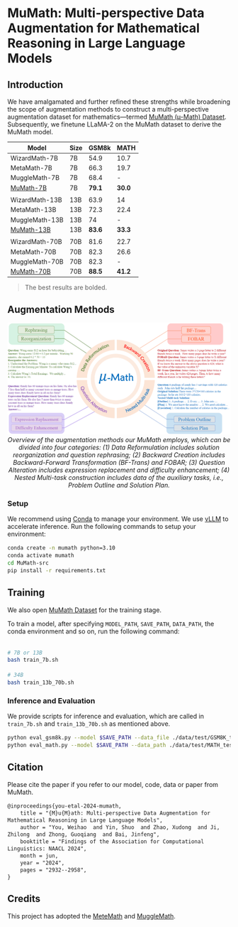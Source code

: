 # MuMath: Multi-perspective Data Augmentation for Mathematical Reasoning in Large Language Models

## Introduction

We have amalgamated and further refined these strengths while broadening the scope of augmentation methods to construct a multi-perspective augmentation dataset for mathematics—termed [MuMath (μ-Math) Dataset](https://huggingface.co/datasets/weihao1/MuMath). Subsequently, we finetune LLaMA-2 on the MuMath dataset to derive the MuMath model.


| Model | Size | GSM8k | MATH |
|---|---|---|---|
| WizardMath-7B | 7B | 54.9 | 10.7 |
| MetaMath-7B | 7B | 66.3 | 19.7 |
| MuggleMath-7B | 7B | 68.4 | - |
| [MuMath-7B](https://huggingface.co/weihao1/MuMath-7B) | 7B | **79.1** | **30.0** |
||
| WizardMath-13B | 13B | 63.9 | 14 |
| MetaMath-13B | 13B | 72.3 | 22.4 |
| MuggleMath-13B | 13B | 74 | - |s
| [MuMath-13B](https://huggingface.co/weihao1/MuMath-13B) | 13B | **83.6** | **33.3** |
||
| WizardMath-70B | 70B | 81.6 | 22.7 |
| MetaMath-70B | 70B | 82.3 | 26.6 |
| MuggleMath-70B | 70B | 82.3 | - |
| [MuMath-70B](https://huggingface.co/weihao1/MuMath-70B) | 70B | **88.5** | **41.2** |

> The best results are bolded.


## Augmentation Methods 
<p align="center">
    <img src="./images/MuMath.png" width="800">
    <br>
    <em>Overview of the augmentation methods our MuMath employs, which can be divided into four categories: (1) Data Reformulation includes solution reorganization and question rephrasing; (2) Backward Creation includes Backward-Forward Transformation (BF-Trans) and FOBAR; (3) Question Alteration includes expression replacement and difficulty enhancement; (4) Nested Multi-task construction includes data of the auxiliary tasks, i.e., Problem Outline and Solution Plan.</em>
</p>


### Setup

We recommend using [Conda](https://docs.conda.io/projects/miniconda) to manage your environment. We use [vLLM](https://github.com/vllm-project/vllm) to accelerate inference. Run the following commands to setup your environment:

```sh
conda create -n mumath python=3.10 
conda activate mumath
cd MuMath-src 
pip install -r requirements.txt 
```


## Training 

We also open [MuMath Dataset](https://huggingface.co/datasets/weihao1/MuMath) for the training stage.

To train a model, after specifying `MODEL_PATH`, `SAVE_PATH`, `DATA_PATH`, the conda environment and so on, run the following command:

```sh

# 7B or 13B 
bash train_7b.sh 

# 34B 
bash train_13b_70b.sh 

```

### Inference and Evaluation 

We provide scripts for inference and evaluation, which are called in `train_7b.sh` and `train_13b_70b.sh` as mentioned above.

```sh
python eval_gsm8k.py --model $SAVE_PATH --data_file ./data/test/GSM8K_test.jsonl 
python eval_math.py --model $SAVE_PATH --data_path ./data/test/MATH_test.jsonl 
```

## Citation 
Please cite the paper if you refer to our model, code, data or paper from MuMath.

```
@inproceedings{you-etal-2024-mumath,
    title = "{M}u{M}ath: Multi-perspective Data Augmentation for Mathematical Reasoning in Large Language Models",
    author = "You, Weihao  and Yin, Shuo  and Zhao, Xudong  and Ji, Zhilong  and Zhong, Guoqiang  and Bai, Jinfeng",
    booktitle = "Findings of the Association for Computational Linguistics: NAACL 2024",
    month = jun,
    year = "2024",
    pages = "2932--2958",
}
```

## Credits

This project has adopted the [MeteMath](https://github.com/meta-math/MetaMath) and [MuggleMath](https://github.com/OFA-Sys/gsm8k-ScRel).

